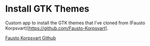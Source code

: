 # Install GTK Themes

Custom app to install the GTK themes that I've cloned from (Fausto
Korpsvart)[https://github.com/Fausto-Korpsvart].

[Fausto Korpsvart Github](https://github.com/Fausto-Korpsvart)
